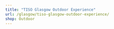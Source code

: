 ```yaml
---
title: "TISO Glasgow Outdoor Experience"
url: /glasgow/tiso-glasgow-outdoor-experience/
shop: Outdoor
---
```

